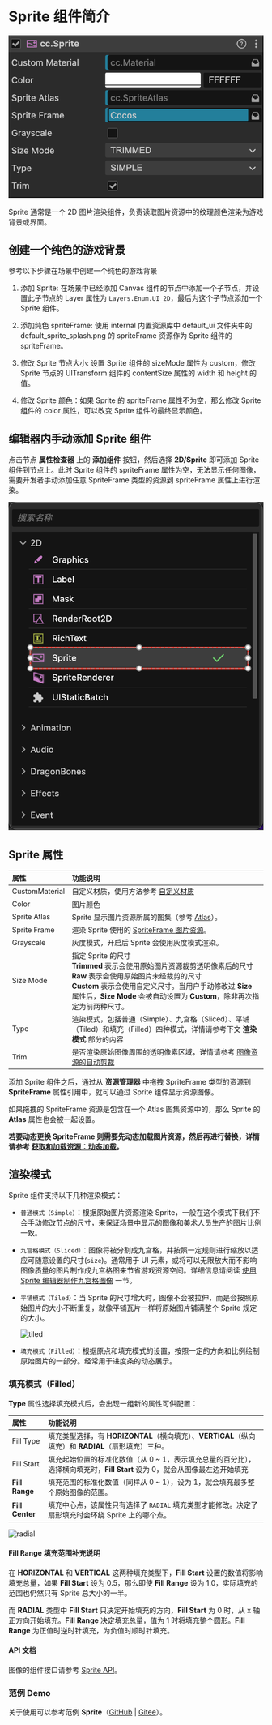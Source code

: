 # Sprite 组件简介

![sprite](sprite/sprite-component.png)

Sprite 通常是一个 2D 图片渲染组件，负责读取图片资源中的纹理颜色渲染为游戏背景或界面。

## 创建一个纯色的游戏背景

参考以下步骤在场景中创建一个纯色的游戏背景

1. 添加 Sprite: 在场景中已经添加 Canvas 组件的节点中添加一个子节点，并设置此子节点的 Layer 属性为 `Layers.Enum.UI_2D`，最后为这个子节点添加一个 Sprite 组件。

2. 添加纯色 spriteFrame: 使用 internal 内置资源库中 default_ui 文件夹中的 default_sprite_splash.png 的 spriteFrame 资源作为 Sprite 组件的 spriteFrame。

3. 修改 Sprite 节点大小: 设置 Sprite 组件的 sizeMode 属性为 custom，修改 Sprite 节点的 UITransform 组件的 contentSize 属性的 width 和 height 的值。

4. 修改 Sprite 颜色：如果 Sprite 的 spriteFrame 属性不为空，那么修改 Sprite 组件的 color 属性，可以改变 Sprite 组件的最终显示颜色。

## 编辑器内手动添加 Sprite 组件

点击节点 **属性检查器** 上的 **添加组件** 按钮，然后选择 **2D/Sprite** 即可添加 Sprite 组件到节点上。此时 Sprite 组件的 spriteFrame 属性为空，无法显示任何图像，需要开发者手动添加任意 SpriteFrame 类型的资源到 spriteFrame 属性上进行渲染。

![editor add sprite](sprite/sprite_editor_add.png)

## Sprite 属性

| 属性 |   功能说明
| :-------------- | :----------- |
| CustomMaterial | 自定义材质，使用方法参考 [自定义材质](../engine/ui-material.md)
| Color | 图片颜色
| Sprite Atlas | Sprite 显示图片资源所属的图集（参考 [Atlas](../../../asset/atlas.md)）。
| Sprite Frame | 渲染 Sprite 使用的 [SpriteFrame 图片资源](../../../asset/sprite-frame.md)。
| Grayscale | 灰度模式，开启后 Sprite 会使用灰度模式渲染。
| Size Mode | 指定 Sprite 的尺寸<br>**Trimmed** 表示会使用原始图片资源裁剪透明像素后的尺寸<br>**Raw** 表示会使用原始图片未经裁剪的尺寸<br> **Custom** 表示会使用自定义尺寸。当用户手动修改过 **Size** 属性后，**Size Mode** 会被自动设置为 **Custom**，除非再次指定为前两种尺寸。
| Type | 渲染模式，包括普通（Simple）、九宫格（Sliced）、平铺（Tiled）和填充（Filled）四种模式，详情请参考下文 **渲染模式** 部分的内容
| Trim | 是否渲染原始图像周围的透明像素区域，详情请参考 [图像资源的自动剪裁](../engine/trim.md)

添加 Sprite 组件之后，通过从 **资源管理器** 中拖拽 SpriteFrame 类型的资源到 **SpriteFrame** 属性引用中，就可以通过 Sprite 组件显示资源图像。

如果拖拽的 SpriteFrame 资源是包含在一个 Atlas 图集资源中的，那么 Sprite 的 **Atlas** 属性也会被一起设置。

**若要动态更换 SpriteFrame 则需要先动态加载图片资源，然后再进行替换，详情请参考 [获取和加载资源：动态加载](../../../asset/dynamic-load-resources.md#加载-spriteframe-或-texture2d)。**

## 渲染模式

Sprite 组件支持以下几种渲染模式：

- `普通模式（Simple）`：根据原始图片资源渲染 Sprite，一般在这个模式下我们不会手动修改节点的尺寸，来保证场景中显示的图像和美术人员生产的图片比例一致。

- `九宫格模式（Sliced）`：图像将被分割成九宫格，并按照一定规则进行缩放以适应可随意设置的尺寸(`size`)。通常用于 UI 元素，或将可以无限放大而不影响图像质量的图片制作成九宫格图来节省游戏资源空间。详细信息请阅读 [使用 Sprite 编辑器制作九宫格图像](../engine/sliced-sprite.md#-) 一节。

- `平铺模式（Tiled）`：当 Sprite 的尺寸增大时，图像不会被拉伸，而是会按照原始图片的大小不断重复，就像平铺瓦片一样将原始图片铺满整个 Sprite 规定的大小。

  ![tiled](sprite/tiled.png)

- `填充模式（Filled）`：根据原点和填充模式的设置，按照一定的方向和比例绘制原始图片的一部分。经常用于进度条的动态展示。

<!-- - `网格模式（Mesh）`：必须使用 **TexturePacker 4.x** 以上版本并且设置 ploygon 算法打包出的 plist 文件才能够使用该模式。 -->

### 填充模式（Filled）

**Type** 属性选择填充模式后，会出现一组新的属性可供配置：

| 属性 |   功能说明
| :-------------- | :----------- |
| Fill Type | 填充类型选择，有 **HORIZONTAL**（横向填充）、**VERTICAL**（纵向填充）和 **RADIAL**（扇形填充）三种。
| Fill Start | 填充起始位置的标准化数值（从 0 ~ 1，表示填充总量的百分比），选择横向填充时，**Fill Start** 设为 0，就会从图像最左边开始填充
| **Fill Range** | 填充范围的标准化数值（同样从 0 ~ 1），设为 1，就会填充最多整个原始图像的范围。
| **Fill Center** | 填充中心点，该属性只有选择了 `RADIAL` 填充类型才能修改。决定了扇形填充时会环绕 Sprite 上的哪个点。
<!-- 所用的坐标系和 [Anchor 锚点](../content-workflow/transform.md#-anchor-) 是一样的。 -->

![radial](sprite/radial.png)

#### Fill Range 填充范围补充说明

在 **HORIZONTAL** 和 **VERTICAL** 这两种填充类型下，**Fill Start** 设置的数值将影响填充总量，如果 **Fill Start** 设为 0.5，那么即使 **Fill Range** 设为 1.0，实际填充的范围也仍然只有 Sprite 总大小的一半。

而 **RADIAL** 类型中 **Fill Start** 只决定开始填充的方向，**Fill Start** 为 0 时，从 x 轴正方向开始填充。**Fill Range** 决定填充总量，值为 1 时将填充整个圆形。**Fill Range** 为正值时逆时针填充，为负值时顺时针填充。

#### API 文档

图像的组件接口请参考 [Sprite API](%__APIDOC__%/zh/class/Sprite)。

### 范例 Demo

关于使用可以参考范例 **Sprite**（[GitHub](https://github.com/cocos/cocos-test-projects/tree/v3.8/assets/cases/ui/01.sprite) | [Gitee](https://gitee.com/mirrors_cocos-creator/test-cases-3d/tree/v3.8/assets/cases/ui/01.sprite)）。
